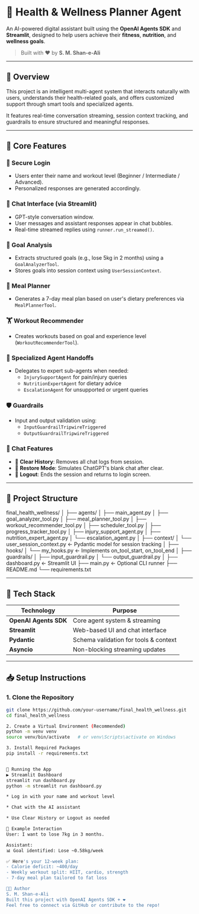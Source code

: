 # 🧠 Health & Wellness Planner Agent

An AI-powered digital assistant built using the **OpenAI Agents SDK** and **Streamlit**, designed to help users achieve their **fitness**, **nutrition**, and **wellness goals**.

> Built with ❤️ by **S. M. Shan-e-Ali**

---

## 📌 Overview

This project is an intelligent multi-agent system that interacts naturally with users, understands their health-related goals, and offers customized support through smart tools and specialized agents.

It features real-time conversation streaming, session context tracking, and guardrails to ensure structured and meaningful responses.

---

## 🚀 Core Features

### 🔐 Secure Login  
- Users enter their name and workout level (Beginner / Intermediate / Advanced).  
- Personalized responses are generated accordingly.

### 💬 Chat Interface (via Streamlit)  
- GPT-style conversation window.
- User messages and assistant responses appear in chat bubbles.
- Real-time streamed replies using `runner.run_streamed()`.

### 🎯 Goal Analysis  
- Extracts structured goals (e.g., lose 5kg in 2 months) using a `GoalAnalyzerTool`.  
- Stores goals into session context using `UserSessionContext`.

### 🥗 Meal Planner  
- Generates a 7-day meal plan based on user's dietary preferences via `MealPlannerTool`.

### 🏋️ Workout Recommender  
- Creates workouts based on goal and experience level (`WorkoutRecommenderTool`).

### 🧠 Specialized Agent Handoffs  
- Delegates to expert sub-agents when needed:
  - `InjurySupportAgent` for pain/injury queries
  - `NutritionExpertAgent` for dietary advice
  - `EscalationAgent` for unsupported or urgent queries

### 🛡️ Guardrails  
- Input and output validation using:
  - `InputGuardrailTripwireTriggered`
  - `OutputGuardrailTripwireTriggered`

### 🧹 Chat Features  
- 🧾 **Clear History**: Removes all chat logs from session.
- 🔁 **Restore Mode**: Simulates ChatGPT's blank chat after clear.
- 🚪 **Logout**: Ends the session and returns to login screen.

---

## 📁 Project Structure

final_health_wellness/
│
├── agents/
│ ├── main_agent.py
│ ├── goal_analyzer_tool.py
│ ├── meal_planner_tool.py
│ ├── workout_recommender_tool.py
│ ├── scheduler_tool.py
│ ├── progress_tracker_tool.py
│ ├── injury_support_agent.py
│ ├── nutrition_expert_agent.py
│ └── escalation_agent.py
│
├── context/
│ └── user_session_context.py ← Pydantic model for session tracking
│
├── hooks/
│ └── my_hooks.py ← Implements on_tool_start, on_tool_end
│
├── guardrails/
│ ├── input_guardrail.py
│ └── output_guardrail.py
│
├── dashboard.py ← Streamlit UI
├── main.py ← Optional CLI runner
├── README.md
└── requirements.txt


---

## 🧰 Tech Stack

| Technology     | Purpose                                   |
|----------------|-------------------------------------------|
| **OpenAI Agents SDK** | Core agent system & streaming |
| **Streamlit**   | Web-based UI and chat interface          |
| **Pydantic**    | Schema validation for tools & context    |
| **Asyncio**     | Non-blocking streaming updates           |

---

## 📥 Setup Instructions

### 1. Clone the Repository

```bash
git clone https://github.com/your-username/final_health_wellness.git
cd final_health_wellness

2. Create a Virtual Environment (Recommended)
python -m venv venv
source venv/bin/activate   # or venv\Scripts\activate on Windows

3. Install Required Packages
pip install -r requirements.txt


🚦 Running the App
▶️ Streamlit Dashboard
streamlit run dashboard.py
python -m streamlit run dashboard.py

* Log in with your name and workout level

* Chat with the AI assistant

* Use Clear History or Logout as needed

🎯 Example Interaction
User: I want to lose 7kg in 3 months.

Assistant:
📊 Goal identified: Lose ~0.58kg/week

✅ Here's your 12-week plan:
- Calorie deficit: ~400/day
- Weekly workout split: HIIT, cardio, strength
- 7-day meal plan tailored to fat loss

👨‍💻 Author
S. M. Shan-e-Ali
Built this project with OpenAI Agents SDK + ❤️
Feel free to connect via GitHub or contribute to the repo!

